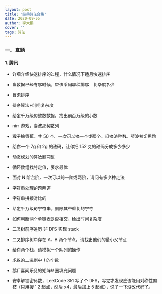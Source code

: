 ```yaml
---
layout: post
title: '经典算法合集'
date: 2020-09-05
author: 李大鹏
cover: ''
tags: 算法
---
```


### 一、真题

#### 1. 腾讯

- 详细介绍快速排序的过程，什么情况下适用快速排序
- 当数据已经有序时候，应该采用哪种排序，复杂度多少
- 冒泡排序
- 排序算法+时间复杂度
- 给定千万级的整数数据，找出前百万级的小数

- nim 游戏，斐波那契数列
- 猴子摘香蕉，共 50 个，一次可以摘一个或两个，问摘法种数。斐波拉切思路

- 给你一个 7g 和 2g 的砝码，让你把 152 克的砝码分成多少多少

- 动态规划的算法题两道
- 循环数组找特定值，要求最优
- 面对 N 阶台阶，一次可以跨一阶或两阶，请问有多少种走法

- 字符串处理的题两道
- 字符串拼接对比的
- 给定千万级的字符串，删除其中重复的字符

- 如何判断两个单链表是否相交，给出时间复杂度

- 二叉树前序遍历 非 DFS 实现 stack
- 二叉排序树中存在 A、B 两个节点，请找出他们的最小父节点

- 给你两个栈，请模拟一个队列的操作

- 求数的二进制中 1 的个数
- 鹅厂喜闻乐见的矩阵转圈填充问题

- 安卓解锁密码数，LeetCode 351 写了个 DFS，写完才发现应该能用对称性剪枝（只用搜 1 2 起点，然后 x4，最后加上 5 起点），说了一下没改代码了。
